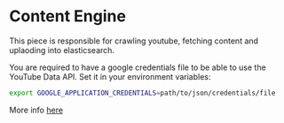 # Content Engine

This piece is responsible for crawling youtube, fetching content and uplaoding into elasticsearch.

You are required to have a google credentials file to be able to use the YouTube Data API.
Set it in your environment variables:

```bash
export GOOGLE_APPLICATION_CREDENTIALS=path/to/json/credentials/file 
```

More info [here](https://google-auth.readthedocs.io/en/latest/user-guide.html#service-account-private-key-files)
